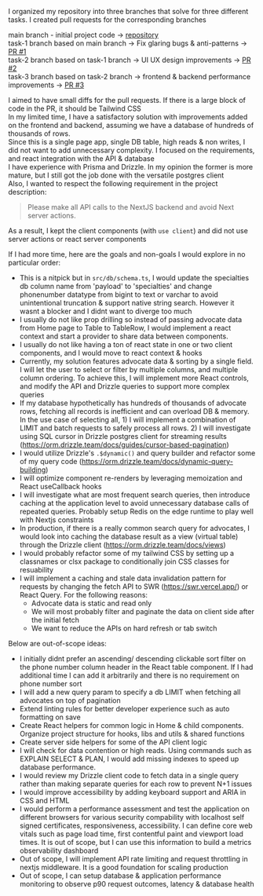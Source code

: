I organized my repository into three branches that solve for three different tasks. I created pull requests for the corresponding branches

main branch - initial project code -> [repository](https://github.com/ridhwaans/solace-assignment)  
task-1 branch based on main branch -> Fix glaring bugs & anti-patterns -> [PR #1](https://github.com/ridhwaans/solace-assignment/pull/1)   
task-2 branch based on task-1 branch -> UI UX design improvements -> [PR #2](https://github.com/ridhwaans/solace-assignment/pull/2)  
task-3 branch based on task-2 branch -> frontend & backend performance improvements -> [PR #3](https://github.com/ridhwaans/solace-assignment/pull/3)  

I aimed to have small diffs for the pull requests. If there is a large block of code in the PR, it should be Tailwind CSS  
In my limited time, I have a satisfactory solution with improvements added on the frontend and backend, assuming we have a database of hundreds of thousands of rows.  
Since this is a single page app, single DB table, high reads & non writes, I did not want to add unnecessary complexity. I focused on the requirements, and react integration with the API & database  
I have experience with Prisma and Drizzle. In my opinion the former is more mature, but I still got the job done with the versatile postgres client  
Also, I wanted to respect the following requirement in the project description:  

> Please make all API calls to the NextJS backend and avoid Next server actions.

As a result, I kept the client components (with `use client`) and did not use server actions or react server components

If I had more time, here are the goals and non-goals I would explore in no particular order: 

- This is a nitpick but in `src/db/schema.ts`, I would update the specialties db column name from 'payload' to 'specialties' and change phonenumber datatype from bigint to text or varchar to avoid unintentional truncation & support native string search. However it wasnt a blocker and I didnt want to diverge too much 
- I usually do not like prop drilling so instead of passing advocate data from Home page to Table to TableRow, I would implement a react context and start a provider to share data between components.
- I usually do not like having a ton of react state in one or two client components, and I would move to react context & hooks
- Currently, my solution features advocate data & sorting by a single field. I will let the user to select or filter by multiple columns, and multiple column ordering. To achieve this, I will implement more React controls, and modify the API and Drizzle queries to support more complex queries
- If my database hypothetically has hundreds of thousands of advocate rows, fetching all records is inefficient and can overload DB & memory. In the use case of selecting all, 1) I will implement a combination of LIMIT and batch requests to safely process all rows. 2) I will investigate using SQL cursor in Drizzle postgres client for streaming results (https://orm.drizzle.team/docs/guides/cursor-based-pagination)
- I would utilize Drizzle's `.$dynamic()` and query builder and refactor some of my query code (https://orm.drizzle.team/docs/dynamic-query-building)
- I will optimize component re-renders by leveraging memoization and React useCallback hooks
- I will investigate what are most frequent search queries, then introduce caching at the application level to avoid unnecessary database calls of repeated queries. Probably setup Redis on the edge runtime to play well with Nextjs constraints
- In production, if there is a really common search query for advocates, I would look into caching the database result as a view (virtual table) through the Drizzle client (https://orm.drizzle.team/docs/views)
- I would probably refactor some of my tailwind CSS by setting up a classnames or clsx package to conditionally join CSS classes for resuability 
- I will implement a caching and stale data invalidation pattern for requests by changing the fetch API to SWR (https://swr.vercel.app/) or React Query. For the following reasons:
  - Advocate data is static and read only 
  - We will most probably filter and paginate the data on client side after the initial fetch 
  - We want to reduce the APIs on hard refresh or tab switch

Below are out-of-scope ideas:
- I initially didnt prefer an ascending/ descending clickable sort filter on the phone number column header in the React table component. If I had additional time I can add it arbitrarily and there is no requirement on phone number sort
- I will add a new query param to specify a db LIMIT when fetching all advocates on top of pagination 
- Extend linting rules for better developer experience such as auto formatting on save
- Create React helpers for common logic in Home & child components. Organize project structure for hooks, libs and utils & shared functions
- Create server side helpers for some of the API client logic 
- I will check for data contention or high reads. Using commands such as EXPLAIN SELECT & PLAN, I would add missing indexes to speed up database performance. 
- I would review my Drizzle client code to fetch data in a single query rather than making separate queries for each row to prevent N+1 issues
- I would improve accessibility by adding keyboard support and ARIA in CSS and HTML
- I would perform a performance assessment and test the application on different browsers for various security compability with localhost self signed certificates, responsiveness, accessibility. I can define core web vitals such as page load time, first contentful paint and viewport load times. It is out of scope, but I can use this information to build a metrics observability dashboard
- Out of scope, I will implement API rate limiting and request throttling in nextjs middleware. It is a good foundation for scaling production
- Out of scope, I can setup database & application performance monitoring to observe p90 request outcomes, latency & database health